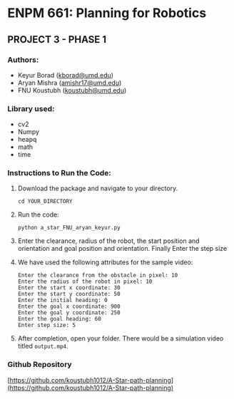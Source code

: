 # ENPM 661: Planning for Robotics
## PROJECT 3 - PHASE 1

### Authors:
- Keyur Borad (kborad@umd.edu)
- Aryan Mishra (amishr17@umd.edu)
- FNU Koustubh (koustubh@umd.edu)

### Library used:
- cv2
- Numpy
- heapq
- math
- time

### Instructions to Run the Code:
1. Download the package and navigate to your directory.
    ```
    cd YOUR_DIRECTORY
    ```
2. Run the code:
    ```
    python a_star_FNU_aryan_keyur.py
    ```
3. Enter the clearance, radius of the robot, the start position and orientation and goal position and orientation. Finally Enter the step size

4. We have used the following attributes for the sample video:
    ```
    Enter the clearance from the obstacle in pixel: 10
    Enter the radius of the robot in pixel: 10
    Enter the start x coordinate: 30
    Enter the start y coordinate: 50
    Enter the initial heading: 0
    Enter the goal x coordinate: 900
    Enter the goal y coordinate: 250
    Enter the goal heading: 60
    Enter step size: 5
    ```
4. After completion, open your folder. There would be a simulation video titled `output.mp4`.

### Github Repository
[https://github.com/koustubh1012/A-Star-path-planning](https://github.com/koustubh1012/A-Star-path-planning)
